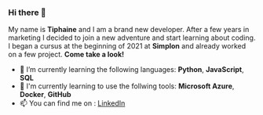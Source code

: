 ### Hi there 👋

My name is **Tiphaine** and I am a brand new developer. 
After a few years in marketing I decided to join a new adventure and start learning about coding. I began a cursus at the beginning of 2021 at **Simplon** and already worked on a few project. **Come take a look!** 

- 🌱  I’m currently learning the following languages: **Python**, **JavaScript**, **SQL**
- 🔧  I'm currently learning to use the follwing tools: **Microsoft Azure**, **Docker**, **GitHub** 
- 📫  You can find me on : [LinkedIn](https://www.linkedin.com/in/tiphaine-minguet-1a13ab125/)

<!--
**Tiphnm/Tiphnm** is a ✨ _special_ ✨ repository because its `README.md` (this file) appears on your GitHub profile.

Here are some ideas to get you started:

- 🔭 I’m currently working on ...
- 🌱 I’m currently learning ...
- 👯 I’m looking to collaborate on ...
- 🤔 I’m looking for help with ...
- 💬 Ask me about ...
- 📫 How to reach me: ...
- 😄 Pronouns: ...
- ⚡ Fun fact: ...
-->
